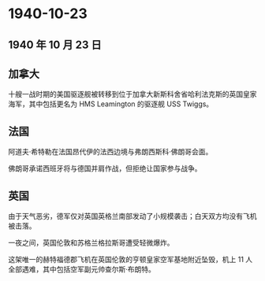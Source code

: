# 1940-10-23

## 1940 年 10 月 23 日

## 加拿大

十艘一战时期的美国驱逐舰被转移到位于加拿大新斯科舍省哈利法克斯的英国皇家海军，其中包括更名为
HMS Leamington 的驱逐舰 USS Twiggs。

## 法国

阿道夫·希特勒在法国昂代伊的法西边境与弗朗西斯科·佛朗哥会面。

佛朗哥承诺西班牙将与德国并肩作战，但拒绝让国家参与战争。

## 英国

由于天气恶劣，德军仅对英国英格兰南部发动了小规模袭击；白天双方均没有飞机被击落。

一夜之间，英国伦敦和苏格兰格拉斯哥遭受轻微爆炸。

这架唯一的赫特福德郡飞机在英国伦敦的亨顿皇家空军基地附近坠毁，机上 11
人全部遇难，其中包括空军副元帅查尔斯·布朗特。

